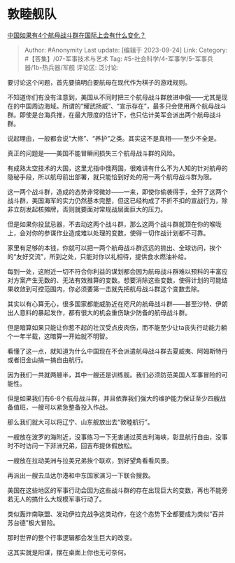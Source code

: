 # 敦睦舰队
[中国如果有4个航母战斗群在国际上会有什么变化？](https://www.zhihu.com/question/374849653/answer/3019309494)

> Author: #Anonymity
> Last update: [编辑于 2023-09-24]
> Link:
> Category: #【答集】/07-军事技术与艺术
> Tag: #5-社会科学/4-军事学/5-军事兵器/1b-热兵器/军舰
> 评论区:
> 泛讨论:

要讨论这个问题，首先要搞明白要航母在现代作为棋子的游戏规则。

不知道你们有没有注意到，美国从不同时把三个航母战斗群放进中俄——尤其是现在的中国周边海域。所谓的“耀武扬威”、“宣示存在”，最多只会使用两个航母战斗群。即使是台海兵推，在最大限度的估计下，也只估计美军会派出两个航母战斗群。

说起理由，一般都会说“大修”、“养护”之类。其实这不是真相——至少不全是。

真正的问题是——美国不能冒瞬间损失三个航母战斗群的风险。

有成熟太空技术的大国，这里尤指中俄两国，很难讲有什么不为人知的针对航母的隐秘手段，所以航母前出部署，就只能恰到好处的用一两个航母战斗群为限。

这一两个战斗群，造成的态势非常微妙——一来，即使你偷袭得手，全歼了这两个战斗群，美国海军的实力仍然基本完整，但这已经构成了不折不扣的宣战行为，除非立刻发起核摊牌，否则就要面对常规战层面巨大的压力。

但是如果你投鼠忌器，不去动这两个战斗群，那么这两个战斗群就顶在你的喉咙上，会对你的参谋作业造成难以处理的变数，使得一切作战计划都不可靠。

家里有足够的本钱，你就可以把一两个航母战斗群远远的抛出、全球访问，挨个的“友好交流”，所到之处，只能对你以礼相待，提供食水燃油补给。

每到一处，这附近一切不符合你利益的谋划都会因为航母战斗群难以预料的丰富应对方案产生无数的、无法有效推算的变数。想要消除这些变数，使得计划的可能结果收敛到可控范围内，你必须要第一击就先把航母战斗群这个变数去除。

其实以有心算无心，很多国家都能威胁近在咫尺的航母战斗群——甚至沙特、伊朗出人意料的暴起发作，都有很大的机会重伤缺少防备的航母战斗群。

但是暗算如果只能让你惹不起的壮汉受点皮肉伤，而不能至少让ta丧失行动能力躺个一年半载，这暗算一开始就不明智。

看懂了这一点，就知道为什么中国现在不会派遣航母战斗群去夏威夷、阿姆斯特丹或者旧金山搞一搞自由航行。

因为我们一共就两艘半，其中一艘还是训练舰。我们必须防范美国人军事冒险的可能性。

但是如果我们有6-8个航母战斗群，并且依靠我们强大的维护能力保证至少四艘战备值班，一艘可以紧急整备投入作战。

那么我们就大可以将辽宁、山东舰放出去“敦睦航行”。

一艘放在波罗的海附近，没事练习一下无害通过英吉利海峡，彰显航行自由，没事时不时访问一下非洲兄弟，回吉布提休假放松。

一艘放在拉动美洲与拉美兄弟挨个联欢，到好望角看看风景。

再派出一艘去瓜达尔港和中东国家演习一下联合搜救。

美国在这些地区的军事行动会因为这些战斗群的存在出现巨大的变数，再也不能旁若无人的搞什么大规模军事行动了。

类似轰炸南联盟、发动伊拉克战争这类动作，在这个态势下全都要成为类似“吞并苏台德”极大冒险。

那时世界的整个行事逻辑都会发生巨大的改变。

这其实就是阳谋，摆在桌面上你也无可奈何。
